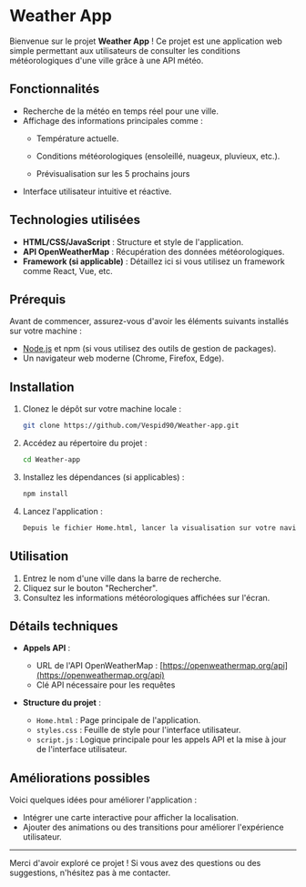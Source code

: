 # Weather App

Bienvenue sur le projet **Weather App** ! Ce projet est une application web simple permettant aux utilisateurs de consulter les conditions météorologiques d'une ville grâce à une API météo.

## Fonctionnalités

- Recherche de la météo en temps réel pour une ville.
- Affichage des informations principales comme :
  - Température actuelle.

  - Conditions météorologiques (ensoleillé, nuageux, pluvieux, etc.).

  - Prévisualisation sur les 5 prochains jours
- Interface utilisateur intuitive et réactive.

## Technologies utilisées

- **HTML/CSS/JavaScript** : Structure et style de l'application.
- **API OpenWeatherMap** : Récupération des données météorologiques.
- **Framework (si applicable)** : Détaillez ici si vous utilisez un framework comme React, Vue, etc.

## Prérequis

Avant de commencer, assurez-vous d'avoir les éléments suivants installés sur votre machine :

- [Node.js](https://nodejs.org/) et npm (si vous utilisez des outils de gestion de packages).
- Un navigateur web moderne (Chrome, Firefox, Edge).

## Installation

1. Clonez le dépôt sur votre machine locale :

   ```bash
   git clone https://github.com/Vespid90/Weather-app.git
   ```

2. Accédez au répertoire du projet :

   ```bash
   cd Weather-app
   ```

3. Installez les dépendances (si applicables) :

   ```bash
   npm install
   ```

4. Lancez l'application :

   ```bash
   Depuis le fichier Home.html, lancer la visualisation sur votre navigateur
   ```

## Utilisation

1. Entrez le nom d'une ville dans la barre de recherche.
2. Cliquez sur le bouton "Rechercher".
3. Consultez les informations météorologiques affichées sur l'écran.

## Détails techniques

- **Appels API** :

  - URL de l'API OpenWeatherMap : [https://openweathermap.org/api](https://openweathermap.org/api)
  - Clé API nécessaire pour les requêtes&#x20;

- **Structure du projet** :

  - `Home.html` : Page principale de l'application.
  - `styles.css` : Feuille de style pour l'interface utilisateur.
  - `script.js` : Logique principale pour les appels API et la mise à jour de l'interface utilisateur.

## Améliorations possibles

Voici quelques idées pour améliorer l'application :

- Intégrer une carte interactive pour afficher la localisation.
- Ajouter des animations ou des transitions pour améliorer l'expérience utilisateur.

---

Merci d'avoir exploré ce projet ! Si vous avez des questions ou des suggestions, n'hésitez pas à me contacter.

